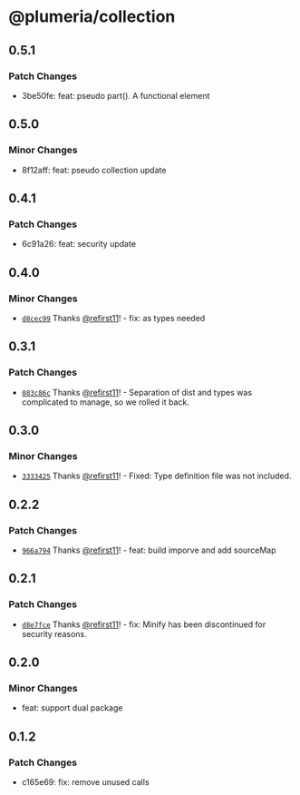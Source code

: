 # @plumeria/collection

## 0.5.1

### Patch Changes

- 3be50fe: feat: pseudo part(). A functional element

## 0.5.0

### Minor Changes

- 8f12aff: feat: pseudo collection update

## 0.4.1

### Patch Changes

- 6c91a26: feat: security update

## 0.4.0

### Minor Changes

- [`d8cec99`](https://github.com/zss-in-js/plumeria/commit/d8cec995d5cf180e91fa823390dd3c3154aeddde) Thanks [@refirst11](https://github.com/refirst11)! - fix: as types needed

## 0.3.1

### Patch Changes

- [`083c86c`](https://github.com/zss-in-js/plumeria/commit/083c86c82602be1bcbfcf62de7bf71b81467e0ba) Thanks [@refirst11](https://github.com/refirst11)! - Separation of dist and types was complicated to manage, so we rolled it back.

## 0.3.0

### Minor Changes

- [`3333425`](https://github.com/zss-in-js/plumeria/commit/333342500841e5466eaeff0418801174ca9fc42a) Thanks [@refirst11](https://github.com/refirst11)! - Fixed: Type definition file was not included.

## 0.2.2

### Patch Changes

- [`966a794`](https://github.com/zss-in-js/plumeria/commit/966a7945cc571c92179602f467ce4f9b042b3c41) Thanks [@refirst11](https://github.com/refirst11)! - feat: build imporve and add sourceMap

## 0.2.1

### Patch Changes

- [`d8e7fce`](https://github.com/zss-in-js/plumeria/commit/d8e7fceca6f03221c09d00bc3bf36757ae71e63e) Thanks [@refirst11](https://github.com/refirst11)! - fix: Minify has been discontinued for security reasons.

## 0.2.0

### Minor Changes

- feat: support dual package

## 0.1.2

### Patch Changes

- c165e69: fix: remove unused calls
